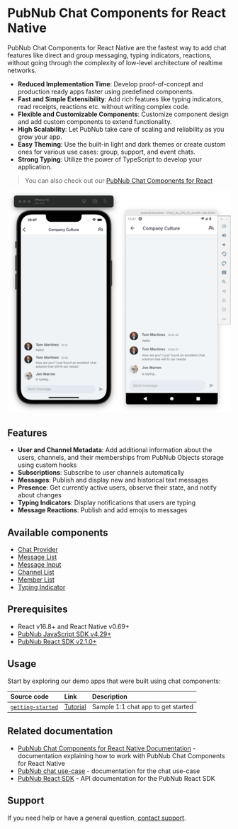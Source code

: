 # PubNub Chat Components for React Native

PubNub Chat Components for React Native are the fastest way to add chat features like direct and group messaging, typing indicators, reactions, without going through the complexity of low-level architecture of realtime networks.

- **Reduced Implementation Time**: Develop proof-of-concept and production ready apps faster using predefined components.
- **Fast and Simple Extensibility**: Add rich features like typing indicators, read receipts, reactions etc. without writing complex code.
- **Flexible and Customizable Components**: Customize component design and add custom components to extend functionality.
- **High Scalability**: Let PubNub take care of scaling and reliability as you grow your app.
- **Easy Theming**: Use the built-in light and dark themes or create custom ones for various use cases: group, support, and event chats.
- **Strong Typing**: Utilize the power of TypeScript to develop your application.

> You can also check out our [PubNub Chat Components for React](https://www.npmjs.com/package/@pubnub/react-chat-components)

![PubNub Chat Components](screenshot-mobile.png)

## Features

- **User and Channel Metadata**: Add additional information about the users, channels, and their memberships from PubNub Objects storage using custom hooks
- **Subscriptions**: Subscribe to user channels automatically
- **Messages**: Publish and display new and historical text messages
- **Presence**: Get currently active users, observe their state, and notify about changes
- **Typing Indicators**: Display notifications that users are typing
- **Message Reactions**: Publish and add emojis to messages

## Available components

- [Chat Provider](https://www.pubnub.com/docs/chat/components/react-native/chat-provider)
- [Message List](https://www.pubnub.com/docs/chat/components/react-native/ui-components/message-list)
- [Message Input](https://www.pubnub.com/docs/chat/components/react-native/ui-components/message-input)
- [Channel List](https://www.pubnub.com/docs/chat/components/react-native/ui-components/channel-list)
- [Member List](https://www.pubnub.com/docs/chat/components/react-native/ui-components/member-list)
- [Typing Indicator](https://www.pubnub.com/docs/chat/components/react-native/ui-components/typing-indicator)

## Prerequisites

- React v16.8+ and React Native v0.69+
- [PubNub JavaScript SDK v4.29+](https://www.pubnub.com/docs/sdks/javascript/)
- [PubNub React SDK v2.1.0+](https://www.pubnub.com/docs/chat/react/setup)

## Usage

Start by exploring our demo apps that were built using chat components:

| Source code | Link | Description |
| :-- | :-- | :-- |
| [`getting-started`](https://github.com/pubnub/react-chat-components/tree/master/samples/react/getting-started) | [Tutorial](https://www.pubnub.com/docs/chat/components/react-native) | Sample 1:1 chat app to get started |

## Related documentation

- [PubNub Chat Components for React Native Documentation](https://www.pubnub.com/docs/chat/components/react-native) - documentation explaining how to work with PubNub Chat Components for React Native
- [PubNub chat use-case](https://www.pubnub.com/docs/chat/overview) - documentation for the chat use-case
- [PubNub React SDK](https://www.pubnub.com/docs/chat/react/setup) - API documentation for the PubNub React SDK

## Support

If you need help or have a general question, [contact support](mailto:support@pubnub.com).
